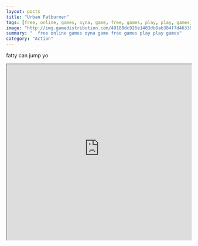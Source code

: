 ```yaml
---
layout: posts
title: "Urban Fatburner"
tags: [free, online, games, oyna, game, free, games, play, play, games]
image: "http://img.gamedistribution.com/49188dc926e1483db6ab384f7d463306.jpg"
summary: "  free online games oyna game free games play play games"
category: "Action"
---
```


fatty can jump yo

<iframe width="100%" height="480px;" src="http://flash.gamedistribution.com?game=49188dc926e1483db6ab384f7d463306"></iframe>